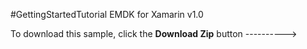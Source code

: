 #GettingStartedTutorial
EMDK for Xamarin v1.0

To download this sample, click the **Download Zip** button ---------->